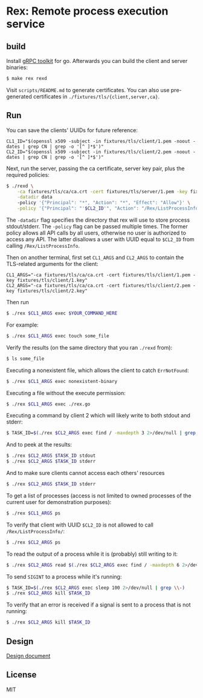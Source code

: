 # Rex: Remote process execution service

## build
Install [gRPC toolkit](https://grpc.io/docs/languages/go/quickstart/) for go.
Afterwards you can build the client and server binaries:
```bash
$ make rex rexd
```

Visit `scripts/README.md` to generate certificates. You can also use
pre-generated certificates in `./fixtures/tls/{client,server,ca}`.

## Run

You can save the clients' UUIDs for future reference:
```
CL1_ID="$(openssl x509 -subject -in fixtures/tls/client/1.pem -noout -dates | grep CN | grep -o '[^ ]*$')"
CL2_ID="$(openssl x509 -subject -in fixtures/tls/client/2.pem -noout -dates | grep CN | grep -o '[^ ]*$')"
```

Next, run the server, passing the ca certificate, server key pair, plus the
required policies:
```bash
$ ./rexd \
    -ca fixtures/tls/ca/ca.crt -cert fixtures/tls/server/1.pem -key fixtures/tls/server/1.key \
    -datadir data
    -policy '{"Principal": "*", "Action": "*", "Effect": "Allow"}' \
    -policy '{"Principal": "'$CL2_ID'", "Action": "/Rex/ListProcessInfo", "Effect": "Deny"}'
```
The `-datadir` flag specifies the directory that rex will use to store
process stdout/stderr.
The `-policy` flag can be passed multiple times.
The former policy allows all
API calls by all users, otherwise no user is authorized to access any API.
The latter disallows a user with UUID equal to `$CL2_ID` from calling `/Rex/ListProcessInfo`.

Then on another terminal, first set `CL1_ARGS` and `CL2_ARGS` to contain the
TLS-related arguments for the client:
```
CL1_ARGS="-ca fixtures/tls/ca/ca.crt -cert fixtures/tls/client/1.pem -key fixtures/tls/client/1.key"
CL2_ARGS="-ca fixtures/tls/ca/ca.crt -cert fixtures/tls/client/2.pem -key fixtures/tls/client/2.key"
```

Then run
```bash
$ ./rex $CL1_ARGS exec $YOUR_COMMAND_HERE
```

For example:
```bash
$ ./rex $CL1_ARGS exec touch some_file
```

Verify the results (on the same directory that you ran `./rexd` from):
```bash
$ ls some_file
```

Executing a nonexistent file, which allows the client to catch `ErrNotFound`:
```bash
$ ./rex $CL1_ARGS exec nonexistent-binary
```

Executing a file without the execute permission:
```bash
$ ./rex $CL1_ARGS exec ./rex.go
```

Executing a command by client 2 which will likely write to both stdout and stderr:
```bash
$ TASK_ID=$(./rex $CL2_ARGS exec find / -maxdepth 3 2>/dev/null | grep \\-)
```
And to peek at the results:
```bash
$ ./rex $CL2_ARGS $TASK_ID stdout
$ ./rex $CL2_ARGS $TASK_ID stderr
```
And to make sure clients cannot access each others' resources
```bash
$ ./rex $CL2_ARGS $TASK_ID stderr
```

To get a list of processes (access is not limited to owned processes of the current user
for demonstration purposes):
```bash
$ ./rex $CL1_ARGS ps
```

To verify that client with UUID `$CL2_ID` is not allowed to call
`/Rex/ListProcessInfo/`:
```bash
$ ./rex $CL2_ARGS ps
```

To read the output of a process while it is (probably) still writing to it:
```bash
$ ./rex $CL2_ARGS read $(./rex $CL2_ARGS exec find / -maxdepth 6 2>/dev/null | grep \\-) stdout
```

To send `SIGINT` to a process while it's running:
```bash
$ TASK_ID=$(./rex $CL2_ARGS exec sleep 100 2>/dev/null | grep \\-)
$ ./rex $CL2_ARGS kill $TASK_ID
```
To verify that an error is received if a signal is sent to a process that is
not running:
```bash
$ ./rex $CL2_ARGS kill $TASK_ID
```

## Design
[Design document](https://docs.google.com/document/d/1ICGf0mDO4sh1-PH73gvYQXFNxD0CGETNpy9wnxx1UWM/edit?usp=sharing)

## License
MIT
